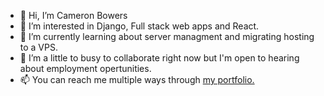 - 👋 Hi, I’m Cameron Bowers
- 👀 I’m interested in Django, Full stack web apps and React.
- 🌱 I’m currently learning about server managment and migrating hosting to a VPS.
- 💞️ I’m a little to busy to collaborate right now but I'm open to hearing about employment opertunities.
- 📫 You can reach me multiple ways through <a href="https://cameron-bowers.com/">my portfolio.</a>

<!---
AutonomousDev/AutonomousDev is a ✨ special ✨ repository because its `README.md` (this file) appears on your GitHub profile.
You can click the Preview link to take a look at your changes.
--->
